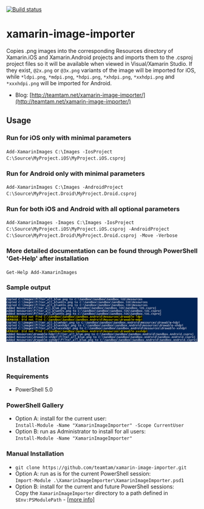 [![Build status](https://ci.appveyor.com/api/projects/status/3bh4uoa4gffkajr0?svg=true)](https://ci.appveyor.com/project/teamtam/xamarin-image-importer)

# xamarin-image-importer

Copies .png images into the corresponding Resources directory of Xamarin.iOS and Xamarin.Android projects and
imports them to the .csproj project files so it will be available when viewed in Visual/Xamarin Studio. If they
exist, `@2x.png` or `@3x.png` variants of the image will be imported for iOS, while `*ldpi.png`, `*mdpi.png`, `*hdpi.png`,
`*xhdpi.png`, `*xxhdpi.png` and `*xxxhdpi.png` will be imported for Android.

* Blog: [http://teamtam.net/xamarin-image-importer/](http://teamtam.net/xamarin-image-importer/)

## Usage

### Run for iOS only with minimal parameters
`Add-XamarinImages C:\Images -IosProject C:\Source\MyProject.iOS\MyProject.iOS.csproj`

### Run for Android only with minimal parameters
`Add-XamarinImages C:\Images -AndroidProject C:\Source\MyProject.Droid\MyProject.Droid.csproj`

### Run for both iOS and Android with all optional parameters
`Add-XamarinImages -Images C:\Images -IosProject C:\Source\MyProject.iOS\MyProject.iOS.csproj -AndroidProject C:\Source\MyProject.Droid\MyProject.Droid.csproj -Move -Verbose`

### More detailed documentation can be found through PowerShell 'Get-Help' after installation
`Get-Help Add-XamarinImages`

### Sample output
![Sample output](/sample_output.png)

## Installation

### Requirements
* PowerShell 5.0

### PowerShell Gallery
* Option A: install for the current user:  
  `Install-Module -Name "XamarinImageImporter" -Scope CurrentUser`
* Option B: run as Administrator to install for all users:  
  `Install-Module -Name "XamarinImageImporter"`

### Manual Installation
* `git clone https://github.com/teamtam/xamarin-image-importer.git`
* Option A: run as is for the current PowerShell session:  
  `Import-Module .\XamarinImageImporter\XamarinImageImporter.psd1`
* Option B: install for the current and future PowerShell sessions:  
  Copy the `XamarinImageImporter` directory to a path defined in `$Env:PSModulePath` - [[more info]](https://msdn.microsoft.com/en-us/library/dd878350(v=vs.85).aspx)
